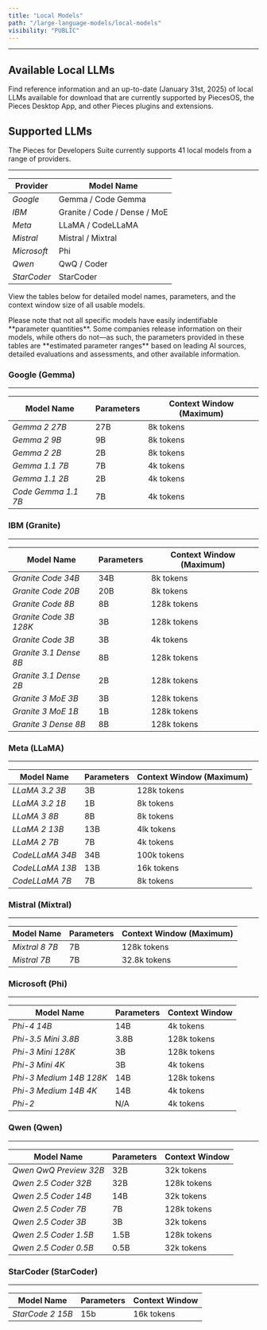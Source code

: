 ```yaml
---
title: "Local Models"
path: "/large-language-models/local-models"
visibility: "PUBLIC"
---
```

***

## Available Local LLMs

Find reference information and an up-to-date (January 31st, 2025) of local LLMs available for download that are currently supported by PiecesOS, the Pieces Desktop App, and other Pieces plugins and extensions.

## Supported LLMs

The Pieces for Developers Suite currently supports 41 local models from a range of providers.

***

| **Provider** | **Model Name**               |
| ------------ | ---------------------------- |
| *Google*     | Gemma / Code Gemma           |
| *IBM*        | Granite / Code / Dense / MoE |
| *Meta*       | LLaMA / CodeLLaMA            |
| *Mistral*    | Mistral / Mixtral            |
| *Microsoft*  | Phi                          |
| *Qwen*       | QwQ / Coder                  |
| *StarCoder*  | StarCoder                    |

View the tables below for detailed model names, parameters, and the context window size of all usable models.

<Callout type="alert">
  Please note that not all specific models have easily indentifiable **parameter quantities**. Some companies release information on their models, while others do not—as such, the parameters provided in these tables are **estimated parameter ranges** based on leading AI sources, detailed evaluations and assessments, and other available information.
</Callout>

### Google (Gemma)

***

| **Model Name**      | **Parameters** | **Context Window (Maximum)** |
| ------------------- | -------------- | ---------------------------- |
| *Gemma 2 27B*       | 27B            | 8k tokens                    |
| *Gemma 2 9B*        | 9B             | 8k tokens                    |
| *Gemma 2 2B*        | 2B             | 8k tokens                    |
| *Gemma 1.1 7B*      | 7B             | 4k tokens                    |
| *Gemma 1.1 2B*      | 2B             | 4k tokens                    |
| *Code Gemma 1.1 7B* | 7B             | 4k tokens                    |

### IBM (Granite)

***

| **Model Name**         | **Parameters** | **Context Window (Maximum)** |
| ---------------------- | -------------- | ---------------------------- |
| *Granite Code 34B*     | 34B            | 8k tokens                    |
| *Granite Code 20B*     | 20B            | 8k tokens                    |
| *Granite Code 8B*      | 8B             | 128k tokens                  |
| *Granite Code 3B 128K* | 3B             | 128k tokens                  |
| *Granite Code 3B*      | 3B             | 4k tokens                    |
| *Granite 3.1 Dense 8B* | 8B             | 128k tokens                  |
| *Granite 3.1 Dense 2B* | 2B             | 128k tokens                  |
| *Granite 3 MoE 3B*     | 3B             | 128k tokens                  |
| *Granite 3 MoE 1B*     | 1B             | 128k tokens                  |
| *Granite 3 Dense 8B*   | 8B             | 128k tokens                  |

### Meta (LLaMA)

***

| **Model Name**  | **Parameters** | **Context Window (Maximum)** |
| --------------- | -------------- | ---------------------------- |
| *LLaMA 3.2 3B*  | 3B             | 128k tokens                  |
| *LLaMA 3.2 1B*  | 1B             | 8k tokens                    |
| *LLaMA 3 8B*    | 8B             | 8k tokens                    |
| *LLaMA 2 13B*   | 13B            | 4lk tokens                   |
| *LLaMA 2 7B*    | 7B             | 4k tokens                    |
| *CodeLLaMA 34B* | 34B            | 100k tokens                  |
| *CodeLLaMA 13B* | 13B            | 16k tokens                   |
| *CodeLLaMA 7B*  | 7B             | 8k tokens                    |

### Mistral (Mixtral)

***

| **Model Name** | **Parameters** | **Context Window (Maximum)** |
| -------------- | -------------- | ---------------------------- |
| *Mixtral 8 7B* | 7B             | 128k tokens                  |
| *Mistral 7B*   | 7B             | 32.8k tokens                 |

### Microsoft (Phi)

***

| **Model Name**          | **Parameters** | **Context Window** |
| ----------------------- | -------------- | ------------------ |
| *Phi-4 14B*             | 14B            | 4k tokens          |
| *Phi-3.5 Mini 3.8B*     | 3.8B           | 128k tokens        |
| *Phi-3 Mini 128K*       | 3B             | 128k tokens        |
| *Phi-3 Mini 4K*         | 3B             | 4k tokens          |
| *Phi-3 Medium 14B 128K* | 14B            | 128k tokens        |
| *Phi-3 Medium 14B 4K*   | 14B            | 4k tokens          |
| *Phi-2*                 | N/A            | 4k tokens          |

### Qwen (Qwen)

***

| **Model Name**         | **Parameters** | **Context Window** |
| ---------------------- | -------------- | ------------------ |
| *Qwen QwQ Preview 32B* | 32B            | 32k tokens         |
| *Qwen 2.5 Coder 32B*   | 32B            | 128k tokens        |
| *Qwen 2.5 Coder 14B*   | 14B            | 32k tokens         |
| *Qwen 2.5 Coder 7B*    | 7B             | 128k tokens        |
| *Qwen 2.5 Coder 3B*    | 3B             | 32k tokens         |
| *Qwen 2.5 Coder 1.5B*  | 1.5B           | 128k tokens        |
| *Qwen 2.5 Coder 0.5B*  | 0.5B           | 32k tokens         |

### StarCoder (StarCoder)

***

| **Model Name**   | **Parameters** | **Context Window** |
| ---------------- | -------------- | ------------------ |
| *StarCode 2 15B* | 15b            | 16k tokens         |
